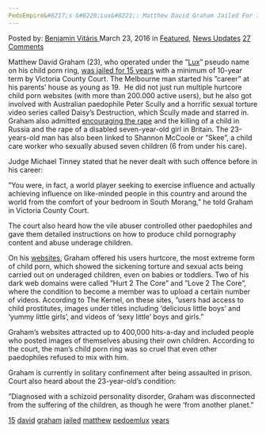 ```yaml
---
PedoEmpire&#8217;s &#8220;Lux&#8221;: Matthew David Graham Jailed For 15 Years
---
```

<article class="post-listing post-13555 post type-post status-publish format-standard has-post-thumbnail hentry  tag-1886 tag-david tag-graham tag-jailed tag-matthew tag-pedoemlux tag-years">
    <div class="post-inner">
        <span>Posted by: <a href="https://www.deepdotweb.com/author/benjaminvi/" title="">Benjamin Vitáris </a></span>
    <span>March 23, 2016</span>
    <span>in <a href="https://www.deepdotweb.com/category/deepdot-news/" rel="category tag">Featured</a>, <a href="https://www.deepdotweb.com/category/news-updates/" rel="category tag">News Updates</a></span>
    <span><a href="https://www.deepdotweb.com/2016/03/23/child-porn-website-admin-matthew-david-graham-jailed-15-years/#comments">27 Comments</a></span>
    </p>
    <div class="clear"></div>
    <div class="entry">
    <p>Matthew David Graham (23), who operated under the ”<a href="https://www.deepdotweb.com/2016/03/01/judge-says-lux-seems-to-be-from-another-planet/">Lux</a>” pseudo name on his child porn ring, <a href="http://www.dailymail.co.uk/news/article-3496407/Predator-23-ran-global-child-porn-network-jailed-15-years.html">was jailed for 15 years</a> with a minimum of 10-year term by Victoria County Court. The Melbourne man started his ”career” at his parents’ house as young as 19.  He did not just run multiple hurtcore child porn websites (with more than 200.000 active users), but he also got involved with Australian paedophile Peter Scully and a horrific sexual torture video series called Daisy’s Destruction, which Scully made and starred in. Graham also admitted <a href="https://www.deepdotweb.com/2016/02/13/how-lux-got-involved-with-child-porn/">encouraging the rape</a> and the killing of a child in Russia and the rape of a disabled seven-year-old girl in Britain. The 23-years-old man has also been linked to Shannon McCoole or ”Skee”, a child care worker who sexually abused seven children (6 from under his care).</p>
    <p>Judge Michael Tinney stated that he never dealt with such offence before in his career:</p>
    <p>”You were, in fact, a world player seeking to exercise influence and actually achieving influence on like-minded people in this country and around the world from the comfort of your bedroom in South Morang,” he told Graham in Victoria County Court.</p>
    <p>The court also heard how the vile abuser controlled other paedophiles and gave them detailed instructions on how to produce child pornography content and abuse underage children.</p>
    <p>On his <a href="https://www.deepdotweb.com/2014/06/24/large-number-of-child-abuse-sites-shut-down-abruptly/">websites</a>, Graham offered his users hurtcore, the most extreme form of child porn, which showed the sickening torture and sexual acts being carried out on underaged children, even on babies or toddlers. Two of his dark web domains were called ”Hurt 2 The Core” and ”Love 2 The Core”, where the condition to become a member was to upload a certain number of videos. According to The Kernel, on these sites, ”users had access to child prostitutes, images under titles including &#8216;delicious little boys&#8217; and &#8216;yummy little girls&#8217;, and videos of &#8216;sexy little&#8217; boys and girls.”</p>
    <p>Graham’s websites attracted up to 400,000 hits-a-day and included people who posted images of themselves abusing their own children. According to the court, the man’s child porn ring was so cruel that even other paedophiles refused to mix with him.</p>
    <p>Graham is currently in solitary confinement after being assaulted in prison. Court also heard about the 23-year-old’s condition:</p>
    <p>”Diagnosed with a schizoid personality disorder, Graham was disconnected from the suffering of the children, as though he were &#8216;from another planet.”</p>
    </div>
    <a href="https://www.deepdotweb.com/tag/15/" rel="tag">15</a> <a href="https://www.deepdotweb.com/tag/david/" rel="tag">david</a> <a href="https://www.deepdotweb.com/tag/graham/" rel="tag">graham</a> <a href="https://www.deepdotweb.com/tag/jailed/" rel="tag">jailed</a> <a href="https://www.deepdotweb.com/tag/matthew/" rel="tag">matthew</a> <a href="https://www.deepdotweb.com/tag/pedoemlux/" rel="tag">pedoemlux</a> <a href="https://www.deepdotweb.com/tag/years/" rel="tag">years</a></span> <span style="display:none" class="updated">2016-03-23</span>
    <div style="display:none" class="vcard author" itemprop="author" itemscope itemtype="http://schema.org/Person"><strong class="fn" itemprop="name"><a href="https://www.deepdotweb.com/author/benjaminvi/" title="Posts by Benjamin Vitáris" rel="author">Benjamin Vitáris</a></strong></div>
    
